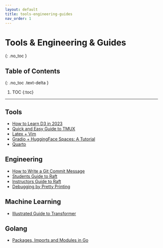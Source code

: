 ```yaml
---
layout: default
title: tools-engineering-guides
nav_order: 1
---
```


# Tools & Engineering & Guides
{: .no_toc }

## Table of Contents
{: .no_toc .text-delta }

1. TOC
{:toc}

---

## Tools
* [How to Learn D3 in 2023](https://connorrothschild.github.io/v4/viz)
* [Quick and Easy Guide to TMUX](https://hamvocke.com/blog/a-quick-and-easy-guide-to-tmux/)
* [Latex + Vim](https://castel.dev/post/lecture-notes-1/)
* [Gradio + HuggingFace Spaces: A Tutorial](<https://www.tanishq.ai/blog/posts/2021-11-16-gradio-huggingface.html>)
* [Quarto](https://quarto.org/docs/guide/)

## Engineering
* [How to Write a Git Commit Message](https://cbea.ms/git-commit/)
* [Students Guide to Raft](https://thesquareplanet.com/blog/students-guide-to-raft/)
* [Instructors Guide to Raft](https://thesquareplanet.com/blog/instructors-guide-to-raft/)
* [Debugging by Pretty Printing](https://blog.josejg.com/debugging-pretty/)

## Machine Learning
* [Illustrated Guide to Transformer](https://jalammar.github.io/illustrated-transformer/)

## Golang 
* [Packages, Imports and Modules in Go](https://www.alexedwards.net/blog/an-introduction-to-packages-imports-and-modules)
